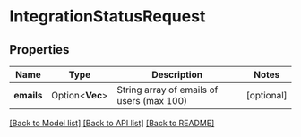 # IntegrationStatusRequest

## Properties

Name | Type | Description | Notes
------------ | ------------- | ------------- | -------------
**emails** | Option<**Vec<String>**> | String array of emails of users (max 100) | [optional]

[[Back to Model list]](../README.md#documentation-for-models) [[Back to API list]](../README.md#documentation-for-api-endpoints) [[Back to README]](../README.md)


